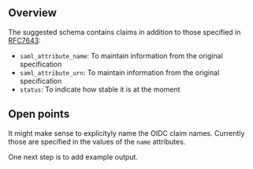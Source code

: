 ## Overview
The suggested schema contains claims in addition to those specified in
[RFC7643](https://datatracker.ietf.org/doc/html/rfc7643):

- `saml_attribute_name`: To maintain information from the original specification
- `saml_attribute_urn`: To maintain information from the original specification
- `status`: To indicate how stable it is at the moment

## Open points

It might make sense to explicityly name the OIDC claim names. Currently
those are specified in the values of the `name` attributes.

One next step is to add example output.
